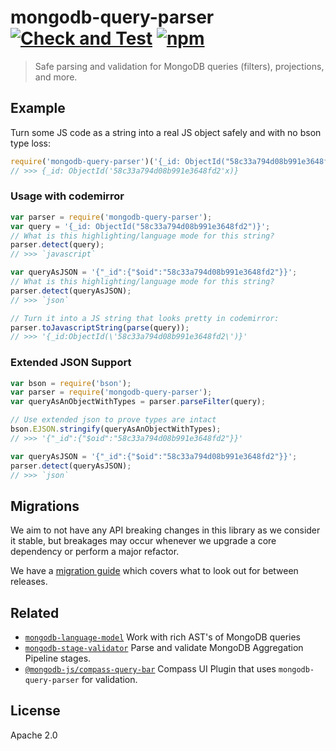 # mongodb-query-parser [![Check and Test][workflow_img]][workflow_url] [![npm][npm_img]][npm_url]

> Safe parsing and validation for MongoDB queries (filters), projections, and more.

## Example

Turn some JS code as a string into a real JS object safely and with no bson type loss:

```javascript
require('mongodb-query-parser')('{_id: ObjectId("58c33a794d08b991e3648fd2")}');
// >>> {_id: ObjectId('58c33a794d08b991e3648fd2'x)}
```

### Usage with codemirror

```javascript
var parser = require('mongodb-query-parser');
var query = '{_id: ObjectId("58c33a794d08b991e3648fd2")}';
// What is this highlighting/language mode for this string?
parser.detect(query);
// >>> `javascript`

var queryAsJSON = '{"_id":{"$oid":"58c33a794d08b991e3648fd2"}}';
// What is this highlighting/language mode for this string?
parser.detect(queryAsJSON);
// >>> `json`

// Turn it into a JS string that looks pretty in codemirror:
parser.toJavascriptString(parse(query));
// >>> '{_id:ObjectId(\'58c33a794d08b991e3648fd2\')}'
```

### Extended JSON Support

```javascript
var bson = require('bson');
var parser = require('mongodb-query-parser');
var queryAsAnObjectWithTypes = parser.parseFilter(query);

// Use extended json to prove types are intact
bson.EJSON.stringify(queryAsAnObjectWithTypes);
// >>> '{"_id":{"$oid":"58c33a794d08b991e3648fd2"}}'

var queryAsJSON = '{"_id":{"$oid":"58c33a794d08b991e3648fd2"}}';
parser.detect(queryAsJSON);
// >>> `json`
```

## Migrations

We aim to not have any API breaking changes in this library as we consider it stable, but breakages may occur whenever we upgrade a core dependency or perform a major refactor.

We have a [migration guide](MIGRATION.md) which covers what to look out for between releases.

## Related

- [`mongodb-language-model`](https://github.com/mongodb-js/mongodb-language-model) Work with rich AST's of MongoDB queries
- [`mongodb-stage-validator`](https://github.com/mongodb-js/stage-validator) Parse and validate MongoDB Aggregation Pipeline stages.
- [`@mongodb-js/compass-query-bar`](https://github.com/mongodb-js/compass-query-bar) Compass UI Plugin that uses `mongodb-query-parser` for validation.

## License

Apache 2.0

[workflow_img]: https://github.com/mongodb-js/query-parser/workflows/Check%20and%20Test/badge.svg?event=push
[workflow_url]: https://github.com/mongodb-js/query-parser/actions?query=workflow%3A%22Check+and+Test%22
[npm_img]: https://img.shields.io/npm/v/mongodb-query-parser.svg
[npm_url]: https://npmjs.org/package/mongodb-query-parser
